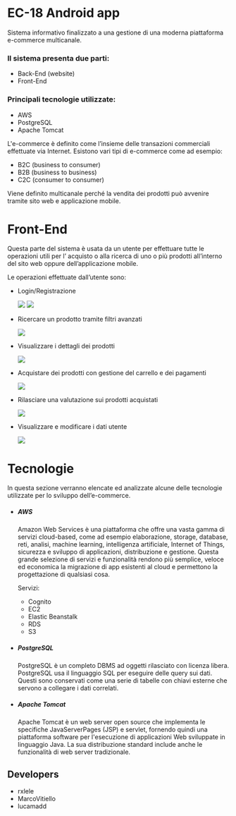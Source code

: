 # EC-18 Android app
Sistema informativo finalizzato a una gestione di una moderna piattaforma e-commerce multicanale.
### Il sistema presenta due parti:
- Back-End (website)
- Front-End
### Principali tecnologie utilizzate:
- AWS
- PostgreSQL
- Apache Tomcat 

L'e-commerce è definito come l’insieme delle transazioni commerciali effettuate via Internet.
Esistono vari tipi di e-commerce come ad esempio:
- B2C (business to consumer)
- B2B (business to business)
- C2C (consumer to consumer)

Viene definito multicanale perché la vendita dei prodotti può avvenire tramite sito web e applicazione mobile.


# Front-End

Questa parte del sistema è usata da un utente per effettuare tutte le operazioni utili per l’ acquisto o alla ricerca di uno o più prodotti all’interno del sito web oppure dell’applicazione mobile.


Le operazioni effettuate dall’utente sono:
- Login/Registrazione

  <img src="asset/frontend_loginapp.jpg">
  
  <img src="asset/frontend_regapp.jpg">  
  
- Ricercare un prodotto tramite filtri avanzati

    <img src="asset/frontend_ricercaapp.jpg">
    
- Visualizzare i dettagli dei prodotti

  <img src="asset/frontend_visprodottoapp.jpg">
  
- Acquistare dei prodotti con gestione del carrello e dei pagamenti

    <img src="asset/frontend_carelloapp.jpg">
    
- Rilasciare una valutazione sui prodotti acquistati 

    <img src="asset/frontend_aggiungifeedapp.jpg">
    
- Visualizzare e modificare i dati utente

    <img src="asset/frontend_datiutenteapp.jpg">


# Tecnologie

In questa sezione verranno elencate ed analizzate alcune delle tecnologie utilizzate per lo sviluppo dell’e-commerce.

- ##### AWS
  Amazon Web Services è una piattaforma che offre una vasta gamma di servizi cloud-based,       come ad esempio elaborazione, storage, database, reti, analisi, machine learning, intelligenza artificiale, Internet of Things, sicurezza e sviluppo di applicazioni, distribuzione e gestione. Questa grande selezione di servizi e funzionalità rendono più semplice, veloce ed economica la migrazione di app esistenti al cloud e permettono la progettazione di qualsiasi cosa.
  
  Servizi:
    - Cognito
    - EC2
    - Elastic Beanstalk
    - RDS
    - S3
    
- ##### PostgreSQL

  PostgreSQL è un completo DBMS ad oggetti rilasciato con licenza libera. PostgreSQL usa il linguaggio SQL per eseguire delle query sui dati. Questi sono conservati come una serie di tabelle con chiavi esterne che servono a collegare i dati correlati.

- ##### Apache Tomcat

  Apache Tomcat è un web server open source che implementa le specifiche JavaServerPages (JSP) e servlet, fornendo quindi una piattaforma software per l'esecuzione di applicazioni Web sviluppate in linguaggio Java. La sua distribuzione standard include anche le funzionalità di web server tradizionale.






## Developers
- rxlele
- MarcoVitiello
- lucamadd
